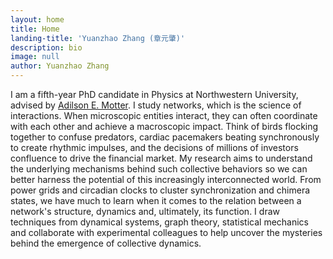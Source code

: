 ```yaml
---
layout: home
title: Home
landing-title: 'Yuanzhao Zhang (章元肇)'
description: bio
image: null
author: Yuanzhao Zhang
---
```


I am a fifth-year PhD candidate in Physics at Northwestern University, advised by [Adilson E. Motter](http://dyn.phys.northwestern.edu/). I study networks, which is the science of interactions. When microscopic entities interact, they can often coordinate with each other and achieve a macroscopic impact. Think of birds flocking together to confuse predators, cardiac pacemakers beating synchronously to create rhythmic impulses, and the decisions of millions of investors confluence to drive the financial market. My research aims to understand the underlying mechanisms behind such collective behaviors so we can better harness the potential of this increasingly interconnected world. From power grids and circadian clocks to cluster synchronization and chimera states, we have much to learn when it comes to the relation between a network's structure, dynamics and, ultimately, its function. I draw techniques from dynamical systems, graph theory, statistical mechanics and collaborate with experimental colleagues to help uncover the mysteries behind the emergence of collective dynamics.
